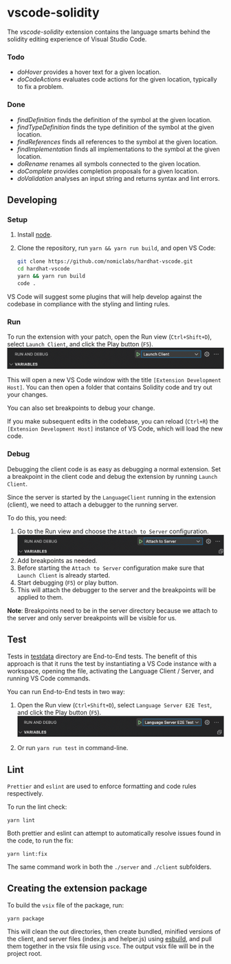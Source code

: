 # vscode-solidity

The _vscode-solidity_ extension contains the language smarts behind the solidity editing experience of Visual Studio Code.

### Todo

- _doHover_ provides a hover text for a given location.
- _doCodeActions_ evaluates code actions for the given location, typically to fix a problem.

### Done

- _findDefinition_ finds the definition of the symbol at the given location.
- _findTypeDefinition_ finds the type definition of the symbol at the given location.
- _findReferences_ finds all references to the symbol at the given location.
- _findImplementation_ finds all implementations to the symbol at the given location.
- _doRename_ renames all symbols connected to the given location.
- _doComplete_ provides completion proposals for a given location.
- _doValidation_ analyses an input string and returns syntax and lint errors.

## Developing

### Setup

1. Install [node](https://nodejs.org/en/).
2. Clone the repository, run `yarn && yarn run build`, and open VS Code:

   ```bash
   git clone https://github.com/nomiclabs/hardhat-vscode.git
   cd hardhat-vscode
   yarn && yarn run build
   code .
   ```

VS Code will suggest some plugins that will help develop against the codebase in compliance with the styling and linting rules.

### Run

To run the extension with your patch, open the Run view (`Ctrl+Shift+D`), select `Launch Client`, and click the Play button (`F5`). \
![image](docs/images/run_launch_client.png?raw=true)

This will open a new VS Code window with the title `[Extension Development Host]`. You can then open a folder that contains Solidity code and try out your changes.

You can also set breakpoints to debug your change.

If you make subsequent edits in the codebase, you can reload (`Ctrl+R`) the `[Extension Development Host]` instance of VS Code, which will load the new code.

### Debug

Debugging the client code is as easy as debugging a normal extension. Set a breakpoint in the client code and debug the extension by running `Launch Client`.

Since the server is started by the `LanguageClient` running in the extension (client), we need to attach a debugger to the running server.

To do this, you need:

1. Go to the Run view and choose the `Attach to Server` configuration. \
   ![image](docs/images/run_attach_to_server.png?raw=true)
2. Add breakpoints as needed.
3. Before starting the `Attach to Server` configuration make sure that `Launch Client` is already started.
4. Start debugging (`F5`) or play button.
5. This will attach the debugger to the server and the breakpoints will be applied to them.

**Note**: Breakpoints need to be in the server directory because we attach to the server and only server breakpoints will be visible for us.

## Test

Tests in [testdata](./test/testdata/) directory are End-to-End tests. The benefit of this approach is that it runs the test by instantiating a VS Code instance with a workspace, opening the file, activating the Language Client / Server, and running VS Code commands.

You can run End-to-End tests in two way:

1. Open the Run view (`Ctrl+Shift+D`), select `Language Server E2E Test`, and click the Play button (`F5`). \
   ![image](docs/images/run_e2e_test.png?raw=true)

2. Or run `yarn run test` in command-line.

## Lint

`Prettier` and `eslint` are used to enforce formatting and code rules respectively.

To run the lint check:

```shell
yarn lint
```

Both prettier and eslint can attempt to automatically resolve issues found in the code, to run the fix:

```shell
yarn lint:fix
```

The same command work in both the `./server` and `./client` subfolders.

## Creating the extension package

To build the `vsix` file of the package, run:

```shell
yarn package
```

This will clean the out directories, then create bundled, minified versions of the client, and server files (index.js and helper.js) using [esbuild](https://esbuild.github.io/), and pull them together in the vsix file using `vsce`. The output vsix file will be in the project root.
